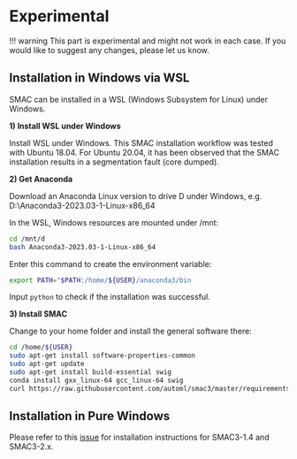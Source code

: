 # Experimental

!!! warning
    This part is experimental and might not work in each case. If you would like to suggest any changes, please let us know. 


## Installation in Windows via WSL

SMAC can be installed in a WSL (Windows Subsystem for Linux) under Windows.

**1) Install WSL under Windows**

Install WSL under Windows. This SMAC installation workflow was tested with Ubuntu 18.04. For Ubuntu 20.04, 
it has been observed that the SMAC installation results in a segmentation fault (core dumped).

**2) Get Anaconda**

Download an Anaconda Linux version to drive D under Windows, e.g. D:\\Anaconda3-2023.03-1-Linux-x86_64
    
In the WSL, Windows resources are mounted under /mnt:

```bash
cd /mnt/d
bash Anaconda3-2023.03-1-Linux-x86_64
```

Enter this command to create the environment variable:

```bash
export PATH="$PATH:/home/${USER}/anaconda3/bin
```

Input `python` to check if the installation was successful.

**3) Install SMAC**

Change to your home folder and install the general software there:

```bash
cd /home/${USER}
sudo apt-get install software-properties-common
sudo apt-get update
sudo apt-get install build-essential swig
conda install gxx_linux-64 gcc_linux-64 swig
curl https://raw.githubusercontent.com/automl/smac3/master/requirements.txt | xargs -n 1 -L 1 pip install
```

## Installation in Pure Windows
Please refer to this [issue](https://github.com/automl/SMAC3/issues/952) for installation instructions for SMAC3-1.4 and SMAC3-2.x.
